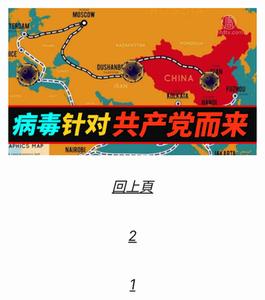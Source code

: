 
<div align="center"><img src="/wyyzg-img/wyyzg-1.jpg" width=800></div>

<h1><div align="center"><h6><a href="https://github.com/gofanben/gm/blob/master/wyyzg.md">回上頁</h6></div>

<div align="center"><h6><a href="https://github.com/gofanben/gm/blob/master/wyyzg-2.md">2</h6></div>

<div align="center"><h6><a href="https://github.com/gofanben/gm/blob/master/wyyzg-1.md">1</h6></div></h1>
